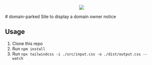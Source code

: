 <p align="center">
    <img src="https://github.com/Slynite/website/blob/master/slynite-logo.png">
</p>
# domain-parked
Site to display a domain owner notice

## Usage
1. Clone this repo
2. Run `npm install`
3. Run `npx tailwindcss -i ./src/input.css -o ./dist/output.css --watch`